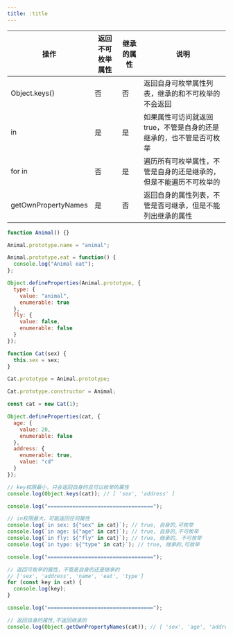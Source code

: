 ```yaml
---
title: :title
---
```


| 操作                | 返回不可枚举属性 | 继承的属性 | 说明                                                                |
| ------------------- | ---------------- | ---------- | ------------------------------------------------------------------- |
| Object.keys()       | 否               | 否         | 返回自身可枚举属性列表，继承的和不可枚举的不会返回                  |
| in                  | 是               | 是         | 如果属性可访问就返回 true，不管是自身的还是继承的，也不管是否可枚举 |
| for in              | 否               | 是         | 遍历所有可枚举属性，不管是自身的还是继承的，但是不能遍历不可枚举的  |
| getOwnPropertyNames | 是               | 否         | 返回自身的属性列表，不管是否可继承，但是不能列出继承的属性          |

```javascript
function Animal() {}

Animal.prototype.name = "animal";

Animal.prototype.eat = function() {
  console.log("Animal eat");
};

Object.defineProperties(Animal.prototype, {
  type: {
    value: "animal",
    enumerable: true
  },
  fly: {
    value: false,
    enumerable: false
  }
});

function Cat(sex) {
  this.sex = sex;
}

Cat.prototype = Animal.prototype;

Cat.prototype.constructor = Animal;

const cat = new Cat(1);

Object.defineProperties(cat, {
  age: {
    value: 20,
    enumerable: false
  },
  address: {
    enumerable: true,
    value: "cd"
  }
});

// key权限最小，只会返回自身的且可以枚举的属性
console.log(Object.keys(cat)); // [ 'sex', 'address' ]

console.log("==================================");

// in权限最大，可能返回任何属性
console.log(`in sex: ${"sex" in cat}`); // true, 自身的,可枚举
console.log(`in age: ${"age" in cat}`); // true, 自身的,不可枚举
console.log(`in fly: ${"fly" in cat}`); // true, 继承的, 不可枚举
console.log(`in type: ${"type" in cat}`); // true, 继承的,可枚举

console.log("==================================");

// 返回可枚举的属性，不管是自身的还是继承的
// ['sex', 'address', 'name', 'eat', 'type']
for (const key in cat) {
  console.log(key);
}

console.log("==================================");

// 返回自身的属性,不返回继承的
console.log(Object.getOwnPropertyNames(cat)); // [ 'sex', 'age', 'address' ]
```